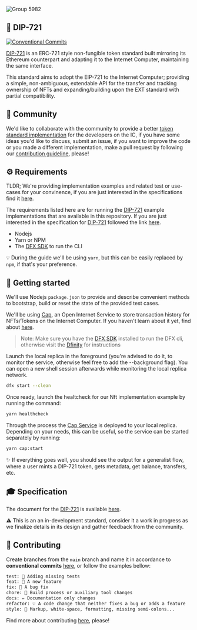 ![Group 5982](https://user-images.githubusercontent.com/73345016/144523337-fe7d6b49-d0a7-4621-852d-daeee344d4e2.png)

## 💎 DIP-721
[![Conventional Commits](https://img.shields.io/badge/Conventional%20Commits-1.0.0-blue.svg)](https://conventionalcommits.org)

[DIP-721](docs/spec.md) is an ERC-721 style non-fungible token standard built mirroring its Ethereum counterpart and adapting it to the Internet Computer, maintaining the same interface.

This standard aims to adopt the EIP-721 to the Internet Computer; providing a
simple, non-ambiguous, extendable API for the transfer and tracking ownership of NFTs and expanding/building upon the EXT standard with partial compatibility.

## 👋 Community

We'd like to collaborate with the community to provide a better [token standard implementation](docs/spec.md) for the developers on the IC, if you have some ideas you'd like to discuss, submit an issue, if you want to improve the code or you made a different implementation, make a pull request by following our [contribution guideline](#-Contributing), please!

## ⚙️ Requirements

TLDR; We're providing implementation examples and related test or use-cases for your convinence, if you are just interested in the specifications find it [here](docs/spec.md).

The requirements listed here are for running the [DIP-721](docs/spec.md) example implementations that are available in this repository. If you are just interested in the specification for [DIP-721](docs/spec.md) followed the link [here](docs/spec.md).

- Nodejs
- Yarn or NPM
- The [DFX SDK](https://smartcontracts.org/) to run the CLI

💡 During the guide we'll be using `yarn`, but this can be easily replaced by `npm`, if that's your preference.

## 🤔 Getting started

We'll use Nodejs `package.json` to provide and describe convenient methods to bootstrap, build or reset the state of the provided test cases.

We'll be using [Cap](https://github.com/Psychedelic/cap), an Open Internet Service to store transaction history for NFTs/Tokens on the Internet Computer. If you haven't learn about it yet, find about [here](https://github.com/Psychedelic/cap).

>Note: Make sure you have the [DFX SDK](https://smartcontracts.org/) installed to run the DFX cli, otherwise visit the [Dfinity](https://dfinity.org/) for instructions

Launch the local replica in the foreground (you're advised to do it, to monitor the service, otherwise feel free to add the --background flag). You can open a new shell session afterwards while monitoring the local replica network.

```sh
dfx start --clean
```

Once ready, launch the healtcheck for our Nft implementation example by running the command:

```sh
yarn healthcheck
```

Through the process the [Cap Service](https://github.com/Psychedelic/cap) is deployed to your local replica. Depending on your needs, this can be useful, so the service can be started separately by running:

```sh
yarn cap:start
```

✨ If everything goes well, you should see the output for a generalist flow, where a user mints a DIP-721 token, gets metadata, get balance, transfers, etc.

## 🎓 Specification

The document for the [DIP-721](docs/spec.md) is available [here](docs/spec.md).

⚠️ This is an an in-development standard, consider it a work in progress as we finalize details in its design and gather feedback from the community.

## 🙏 Contributing

Create branches from the `main` branch and name it in accordance to **conventional commits** [here](https://www.conventionalcommits.org/en/v1.0.0/), or follow the examples bellow:

```txt
test: 💍 Adding missing tests
feat: 🎸 A new feature
fix: 🐛 A bug fix
chore: 🤖 Build process or auxiliary tool changes
docs: ✏️ Documentation only changes
refactor: 💡 A code change that neither fixes a bug or adds a feature
style: 💄 Markup, white-space, formatting, missing semi-colons...
```

Find more about contributing [here](docs/contributing.md), please!
